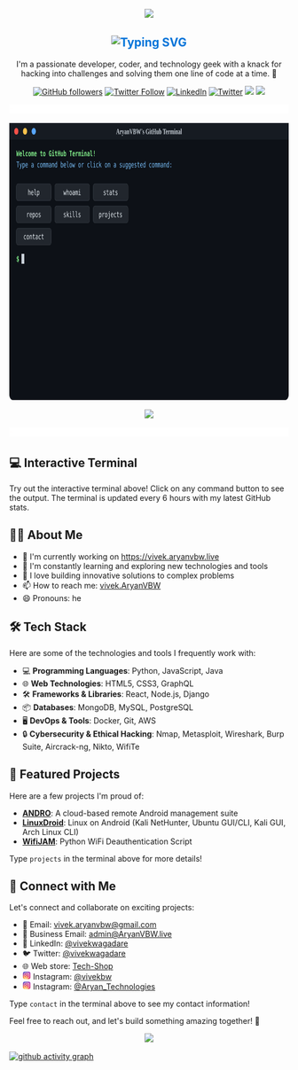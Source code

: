 <p align="center">
<img src="https://github.com/AryanVBW/kali-Linux-Android/releases/download/1/removebackground.png" height="80">
</p>
<div align="center">
<h2 style="text-align: center; color: #0074D9;">
  <img src="https://readme-typing-svg.demolab.com?font=Fira+Code&pause=1000&color=0074D9&random=false&width=435&lines=Hello%2C+I'm+Vivek+Wagdare+👋" alt="Typing SVG" />
</h2>


I'm a passionate developer, coder, and technology geek with a knack for hacking into challenges and solving them one line of code at a time. 🚀

[![GitHub followers](https://img.shields.io/github/followers/AryanVBW?label=Follow&style=social)](https://github.com/AryanVBW)
[![Twitter Follow](https://img.shields.io/twitter/follow/vivekwagadare?label=Follow&style=social)](https://x.com/vivekwagadare?t=nuIH3LUbo8o2o1Rjxot-hA&s=09)
[![LinkedIn](https://img.shields.io/badge/-LinkedIn-blue?style=flat&logo=Linkedin&logoColor=white)](https://www.linkedin.com/in/vivek-wagadare)
[![Twitter](https://img.shields.io/badge/-Twitter-blue?style=flat&logo=Twitter&logoColor=white)](https://twitter.com/vivekwagadare)
<a href="https://instagram.com/vivekbw"><img src="https://img.shields.io/badge/Instagram-Follow%20@Vivek-E1306C"/></a>
<a href="https://instagram.com/aryan_technolog1es"><img src="https://img.shields.io/badge/Instagram-Follow%20@Aryan_Technologies-E1306C"/></a>
</div>

<p align="center">
  <img src="https://github.com/AryanVBW/AryanVBW/blob/e7c43b9c8e4e68b1b93967704dc8158b2ff8e552/line.gif" width="900">
</p>

<!-- GitHub Terminal - Interactive SVG Profile -->
<div align="center">
  <img src="terminal.svg" alt="Interactive Terminal" width="800" height="500">
</div>

<p align="center">
<img src="https://github.com/AryanVBW/AryanVBW/releases/download/L2/v.png">
</p>
<p align="center">
  <img src="https://github.com/AryanVBW/AryanVBW/blob/e7c43b9c8e4e68b1b93967704dc8158b2ff8e552/line.gif" width="900">
</p>

## 💻 Interactive Terminal

Try out the interactive terminal above! Click on any command button to see the output. The terminal is updated every 6 hours with my latest GitHub stats.

## 👨‍💻 About Me

- 🔭 I'm currently working on https://vivek.aryanvbw.live
- 🌱 I'm constantly learning and exploring new technologies and tools
- 🚀 I love building innovative solutions to complex problems
- 📫 How to reach me: [vivek.AryanVBW](mailto:vivek.aryanvbw@gmail.com)
- 😄 Pronouns: he

## 🛠️ Tech Stack

Here are some of the technologies and tools I frequently work with:

- 💻 **Programming Languages**: Python, JavaScript, Java
- 🌐 **Web Technologies**: HTML5, CSS3, GraphQL
- 🛠️ **Frameworks & Libraries**: React, Node.js, Django
- 📦 **Databases**: MongoDB, MySQL, PostgreSQL
- 🖥️ **DevOps & Tools**: Docker, Git, AWS
- 🔒 **Cybersecurity & Ethical Hacking**: Nmap, Metasploit, Wireshark, Burp Suite, Aircrack-ng, Nikto, WifiTe

## 🚀 Featured Projects

Here are a few projects I'm proud of:

- [**ANDRO**](https://github.com/AryanVBW/ANDRO): A cloud-based remote Android management suite
- [**LinuxDroid**](https://github.com/AryanVBW/LinuxDroid): Linux on Android (Kali NetHunter, Ubuntu GUI/CLI, Kali GUI, Arch Linux CLI)
- [**WifiJAM**](https://github.com/AryanVBW/WIFIjam): Python WiFi Deauthentication Script

Type `projects` in the terminal above for more details!

## 🔗 Connect with Me

Let's connect and collaborate on exciting projects:

- 📧 Email: [vivek.aryanvbw@gmail.com](mailto:vivek.aryanvbw@gmail.com)
- 📧 Business Email: [admin@AryanVBW.live](mailto:admin@AryanVBW.live)
- 💼 LinkedIn: [@vivekwagadare](https://www.linkedin.com/in/vivek-wagadare-b677a9216)
- 🐦 Twitter: [@vivekwagadare](https://x.com/vivekwagadare?t=nuIH3LUbo8o2o1Rjxot-hA&s=09)
- 🌐 Web store: [Tech-Shop](https://view.aryanvbw.live)
- <img src="https://github.com/AryanVBW/AryanVBW/blob/main/Instagram.png" height="15"> Instagram: [@vivekbw](https://instagram.com/vivekbw?igshid=NGVhN2U2NjQ0Yg==)
- <img src="https://github.com/AryanVBW/AryanVBW/blob/main/Instagram.png" height="15"> Instagram: [@Aryan_Technologies](https://instagram.com/aryan_technolog1es?igshid=MzMyNGUyNmU2YQ==)

Type `contact` in the terminal above to see my contact information!

Feel free to reach out, and let's build something amazing together! 🚀
<p align="center">
<img src="https://github.com/AryanVBW/Logo/releases/download/L1/AT-HD-removebg-preview.png" height="50"></p>

[![github activity graph](https://github-readme-activity-graph.vercel.app/graph?username=AryanVBW&bg_color=000000&color=53f547&line=65f207&point=2c42ed&area=true&hide_border=true)](https://github.com/AryanVBW/github-readme-activity-graph)
<!-- <a href="https://github.com/AryanVBW">
  <img align="center" width="49%" src="./metrics-main.svg" />
</a>
<a href="https://github.com/AryanVBW">
  <img align="center" width="49%" src="./metrics-lang-notable.svg" />
</a>

 <!-- <div style="display: flex; justify-content: space-between;">
    <img src="http://github-profile-summary-cards.vercel.app/api/cards/repos-per-language?username=AryanVBW&theme=aura" alt="Repos per Language" width="45%" />
    <img src="http://github-profile-summary-cards.vercel.app/api/cards/most-commit-language?username=AryanVBW&theme=aura" alt="Most Commit Language" width="45%" />
</div>

<div style="display: flex; justify-content: space-between;">
    <img src="http://github-profile-summary-cards.vercel.app/api/cards/stats?username=AryanVBW&theme=aura" alt="GitHub Stats" width="45%" />
</div>
<p align="center"> 
  Visitor count<br>
  <img src="https://profile-counter.glitch.me/Aryanvbw/count.svg" />
</p>

[![GitHub stats](https://github-readme-stats.vercel.app/api?username=aryanvbw&show_icons=true&theme=dark)](https://github.com/aryanvbw)

![](https://github-readme-stats.vercel.app/api/top-langs/?username=AryanVBW&theme=dark&hide_border=false&include_all_commits=false&count_private=false&layout=compact)

![](https://github-contributor-stats.vercel.app/api?username=AryanVBW&limit=5&theme=dark&combine_all_yearly_contributions=true)
-->
